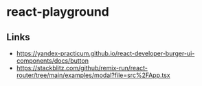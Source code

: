 # react-playground

## Links

- https://yandex-practicum.github.io/react-developer-burger-ui-components/docs/button
- https://stackblitz.com/github/remix-run/react-router/tree/main/examples/modal?file=src%2FApp.tsx
